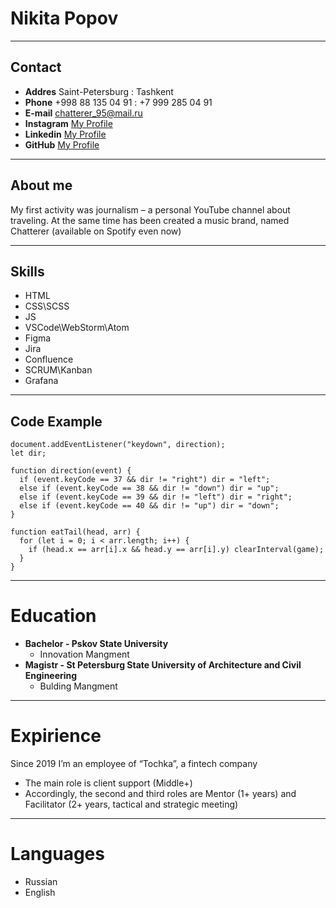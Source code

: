 # Nikita Popov 

___

## Contact
* **Addres** Saint-Petersburg : Tashkent
* **Phone** +998 88 135 04 91 : +7 999 285 04 91
* **E-mail** chatterer_95@mail.ru
* **Instagram** [My Profile](https://www.instagram.com/chatterer_/)
* **Linkedin** [My Profile](https://www.linkedin.com/in/nikita-popov-463078258/)
* **GitHub** [My Profile](https://github.com/NickChatterer)

___

## About me
My first activity was journalism – a personal YouTube channel about traveling. At the same time has been created a music brand, named Chatterer (available on Spotify even now)

___

## Skills

* HTML
* CSS\SCSS
* JS
* VSCode\WebStorm\Atom
* Figma
* Jira
* Confluence
* SCRUM\Kanban
* Grafana

___

## Code Example
```
document.addEventListener("keydown", direction);
let dir;

function direction(event) {
  if (event.keyCode == 37 && dir != "right") dir = "left";
  else if (event.keyCode == 38 && dir != "down") dir = "up";
  else if (event.keyCode == 39 && dir != "left") dir = "right";
  else if (event.keyCode == 40 && dir != "up") dir = "down";
}

function eatTail(head, arr) {
  for (let i = 0; i < arr.length; i++) {
    if (head.x == arr[i].x && head.y == arr[i].y) clearInterval(game);
  }
}
```
___

# Education

* **Bachelor - Pskov State University**
    * Innovation Mangment
* **Magistr - St Petersburg State University of Architecture and Civil Engineering**
    * Bulding Mangment

___

# Expirience 
Since 2019 I’m an employee of “Tochka”, a fintech company
* The main role is client support (Middle+)
* Accordingly, the second and third roles are Mentor (1+ years) and Facilitator (2+ years, tactical and strategic meeting)
___

# Languages

* Russian
* English
